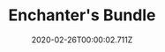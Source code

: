 ---
templateKey: blog-post
featuredpost: false
date: 2020-02-26T00:00:02.711Z
featuredimage: /img/Enchanter's_Bundle.png
title: Enchanter's Bundle
description: Bulletin Board
count: 4 out of 4
reward: Gold Bar (5)
tags:
  - Oak Resin
  - Wine
  - Rabbits Foot
  - Pomegranate
  - bundles
  - Bulletin Board
---